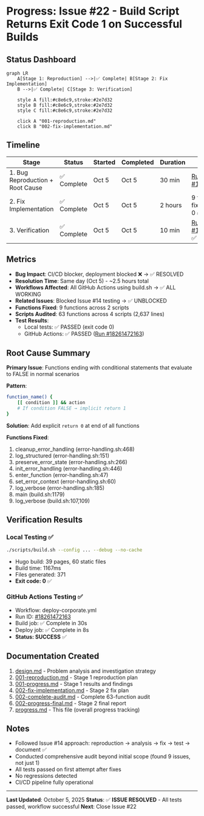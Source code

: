 # Progress: Issue #22 - Build Script Returns Exit Code 1 on Successful Builds

## Status Dashboard

```mermaid
graph LR
    A[Stage 1: Reproduction] -->|✅ Complete| B[Stage 2: Fix Implementation]
    B -->|✅ Complete| C[Stage 3: Verification]

    style A fill:#c8e6c9,stroke:#2e7d32
    style B fill:#c8e6c9,stroke:#2e7d32
    style C fill:#c8e6c9,stroke:#2e7d32

    click A "001-reproduction.md"
    click B "002-fix-implementation.md"
```

## Timeline

| Stage | Status | Started | Completed | Duration | Outcome |
|-------|--------|---------|-----------|----------|---------|
| 1. Bug Reproduction + Root Cause | ✅ Complete | Oct 5 | Oct 5 | 30 min | [Run #18260908885](https://github.com/info-tech-io/info-tech-io.github.io/actions/runs/18260908885) |
| 2. Fix Implementation | ✅ Complete | Oct 5 | Oct 5 | 2 hours | 9 functions fixed, exit code 0 ✅ |
| 3. Verification | ✅ Complete | Oct 5 | Oct 5 | 10 min | [Run #18261472163](https://github.com/info-tech-io/info-tech-io.github.io/actions/runs/18261472163) ✅ |

## Metrics

- **Bug Impact**: CI/CD blocker, deployment blocked ❌ → ✅ RESOLVED
- **Resolution Time**: Same day (Oct 5) - ~2.5 hours total
- **Workflows Affected**: All GitHub Actions using build.sh → ✅ ALL WORKING
- **Related Issues**: Blocked Issue #14 testing → ✅ UNBLOCKED
- **Functions Fixed**: 9 functions across 2 scripts
- **Scripts Audited**: 63 functions across 4 scripts (2,637 lines)
- **Test Results**:
  - Local tests: ✅ PASSED (exit code 0)
  - GitHub Actions: ✅ PASSED ([Run #18261472163](https://github.com/info-tech-io/info-tech-io.github.io/actions/runs/18261472163))

## Root Cause Summary

**Primary Issue**: Functions ending with conditional statements that evaluate to FALSE in normal scenarios

**Pattern**:
```bash
function_name() {
    [[ condition ]] && action
    # If condition FALSE → implicit return 1
}
```

**Solution**: Add explicit `return 0` at end of all functions

**Functions Fixed**:
1. cleanup_error_handling (error-handling.sh:468)
2. log_structured (error-handling.sh:151)
3. preserve_error_state (error-handling.sh:266)
4. init_error_handling (error-handling.sh:446)
5. enter_function (error-handling.sh:47)
6. set_error_context (error-handling.sh:60)
7. log_verbose (error-handling.sh:185)
8. main (build.sh:1179)
9. log_verbose (build.sh:107,109)

## Verification Results

### Local Testing ✅
```bash
./scripts/build.sh --config ... --debug --no-cache
```
- Hugo build: 39 pages, 60 static files
- Build time: 1167ms
- Files generated: 371
- **Exit code: 0** ✅

### GitHub Actions Testing ✅
- Workflow: deploy-corporate.yml
- Run ID: [#18261472163](https://github.com/info-tech-io/info-tech-io.github.io/actions/runs/18261472163)
- Build job: ✅ Complete in 30s
- Deploy job: ✅ Complete in 8s
- **Status: SUCCESS** ✅

## Documentation Created

1. [design.md](./design.md) - Problem analysis and investigation strategy
2. [001-reproduction.md](./001-reproduction.md) - Stage 1 reproduction plan
3. [001-progress.md](./001-progress.md) - Stage 1 results and findings
4. [002-fix-implementation.md](./002-fix-implementation.md) - Stage 2 fix plan
5. [002-complete-audit.md](./002-complete-audit.md) - Complete 63-function audit
6. [002-progress-final.md](./002-progress-final.md) - Stage 2 final report
7. [progress.md](./progress.md) - This file (overall progress tracking)

## Notes

- Followed Issue #14 approach: reproduction → analysis → fix → test → document ✅
- Conducted comprehensive audit beyond initial scope (found 9 issues, not just 1)
- All tests passed on first attempt after fixes
- No regressions detected
- CI/CD pipeline fully operational

---

**Last Updated**: October 5, 2025
**Status**: ✅ **ISSUE RESOLVED** - All tests passed, workflow successful
**Next**: Close Issue #22

